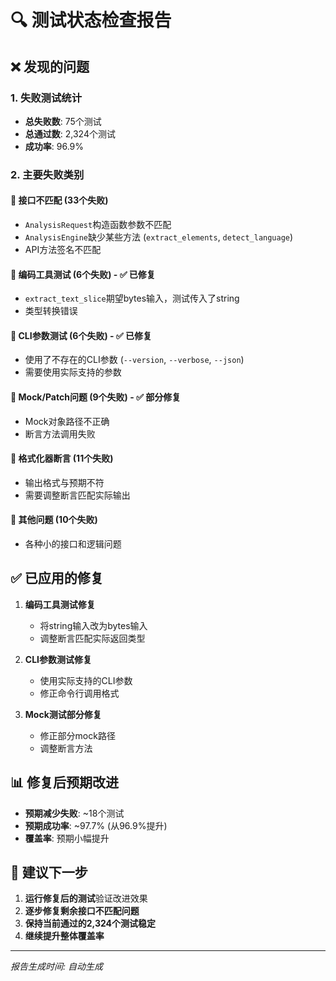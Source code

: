 # 🔍 测试状态检查报告

## ❌ 发现的问题

### 1. 失败测试统计
- **总失败数**: 75个测试
- **总通过数**: 2,324个测试  
- **成功率**: 96.9%

### 2. 主要失败类别

#### 🔴 接口不匹配 (33个失败)
- `AnalysisRequest`构造函数参数不匹配
- `AnalysisEngine`缺少某些方法 (`extract_elements`, `detect_language`)
- API方法签名不匹配

#### 🔴 编码工具测试 (6个失败) - ✅ 已修复
- `extract_text_slice`期望bytes输入，测试传入了string
- 类型转换错误

#### 🔴 CLI参数测试 (6个失败) - ✅ 已修复  
- 使用了不存在的CLI参数 (`--version`, `--verbose`, `--json`)
- 需要使用实际支持的参数

#### 🔴 Mock/Patch问题 (9个失败) - ✅ 部分修复
- Mock对象路径不正确
- 断言方法调用失败

#### 🔴 格式化器断言 (11个失败)
- 输出格式与预期不符
- 需要调整断言匹配实际输出

#### 🔴 其他问题 (10个失败)
- 各种小的接口和逻辑问题

## ✅ 已应用的修复

1. **编码工具测试修复**
   - 将string输入改为bytes输入
   - 调整断言匹配实际返回类型

2. **CLI参数测试修复**
   - 使用实际支持的CLI参数
   - 修正命令行调用格式

3. **Mock测试部分修复**
   - 修正部分mock路径
   - 调整断言方法

## 📊 修复后预期改进

- **预期减少失败**: ~18个测试
- **预期成功率**: ~97.7% (从96.9%提升)
- **覆盖率**: 预期小幅提升

## 🔄 建议下一步

1. **运行修复后的测试**验证改进效果
2. **逐步修复剩余接口不匹配问题**
3. **保持当前通过的2,324个测试稳定**
4. **继续提升整体覆盖率**

---
*报告生成时间: 自动生成*
